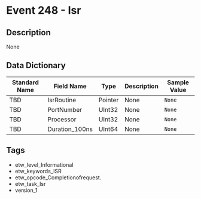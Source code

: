 # Event 248 - Isr

## Description
None

## Data Dictionary
|Standard Name|Field Name|Type|Description|Sample Value|
|---|---|---|---|---|
|TBD|IsrRoutine|Pointer|None|`None`|
|TBD|PortNumber|UInt32|None|`None`|
|TBD|Processor|UInt32|None|`None`|
|TBD|Duration_100ns|UInt64|None|`None`|

## Tags
* etw_level_Informational
* etw_keywords_ISR
* etw_opcode_Completionofrequest.
* etw_task_Isr
* version_1